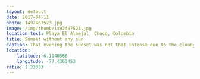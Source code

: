 ```yaml
---
layout: default
date: 2017-04-11
photo: 1492467523.jpg
image: /img/thumb/1492467523.jpg
location_text: Playa El Almejal, Choco, Colombia
title: Sunset without any sun
caption: That evening the sunset was not that intense due to the cloudy sky, but, nonetheless the light was enough to sget that perfect reflection!
location:
    latitude: 6.1140566
    longitude: -77.4363452
ratio: 1.33333
---
```

